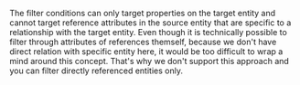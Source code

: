 The filter conditions can only target properties on the target entity and cannot target reference attributes in
the source entity that are specific to a relationship with the target entity. Even though it is technically possible to
filter through attributes of references themself, because we don't have direct relation
with specific entity here, it would be too difficult to wrap a mind around this concept. That's why we don't support this
approach and you can filter directly referenced entities only.